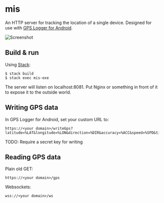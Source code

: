 # mis

An HTTP server for tracking the location of a single device. Designed for use with [GPS Logger for Android](https://play.google.com/store/apps/details?id=com.mendhak.gpslogger).

![Screenshot](https://static.foldplop.com/misc/mis1.png)

## Build & run

Using [Stack](https://www.haskellstack.org):

````
$ stack build
$ stack exec mis-exe
````

The server will listen on localhost:8081. Put Nginx or something in front of it to expose it to the outside world.

## Writing GPS data

In GPS Logger for Android, set your custom URL to:

````
https://<your domain>/writeGps?latitude=%LAT&longitude=%LON&direction=%DIR&accuracy=%ACC&speed=%SPD&time=%TIME
````

TODO: Require a secret key for writing

## Reading GPS data

Plain old GET:
````
https://<your domain>/gps
````

Websockets:
````
wss://<your domain>/ws
````
